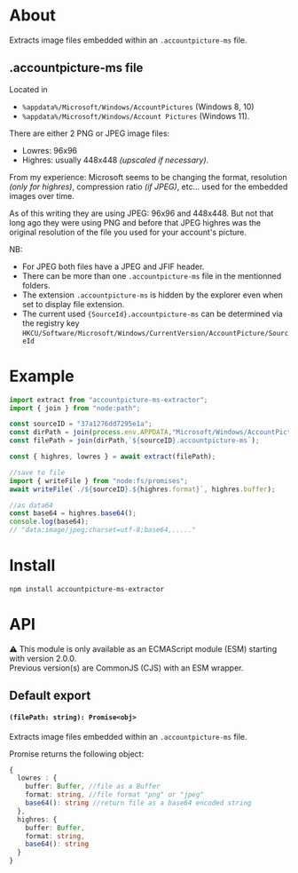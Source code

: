 About
=====

Extracts image files embedded within an `.accountpicture-ms` file.

## .accountpicture-ms file

Located in 
- `%appdata%/Microsoft/Windows/AccountPictures` (Windows 8, 10) 
- `%appdata%/Microsoft/Windows/Account Pictures` (Windows 11).

There are either 2 PNG or JPEG image files:

- Lowres: 96x96 
- Highres: usually 448x448 _(upscaled if necessary)_.  

From my experience: Microsoft seems to be changing the format, resolution _(only for highres)_, compression ratio _(if JPEG)_, etc... used for the embedded images over time.

As of this writing they are using JPEG: 96x96 and 448x448.
But not that long ago they were using PNG and before that JPEG highres was the original resolution of the file you used for your account's picture.

NB: 
  - For JPEG both files have a JPEG and JFIF header.
  - There can be more than one `.accountpicture-ms` file in the mentionned folders.
  - The extension `.accountpicture-ms` is hidden by the explorer even when set to display file extension.
  - The current used `{SourceId}.accountpicture-ms` can be determined via the registry key `HKCU/Software/Microsoft/Windows/CurrentVersion/AccountPicture/SourceId`

Example
=======

```js
import extract from "accountpicture-ms-extractor";
import { join } from "node:path";

const sourceID = "37a1276dd7295e1a";
const dirPath = join(process.env.APPDATA,"Microsoft/Windows/AccountPictures");
const filePath = join(dirPath,`${sourceID}.accountpicture-ms`);

const { highres, lowres } = await extract(filePath);

//save to file
import { writeFile } from "node:fs/promises";
await writeFile(`./${sourceID}.${highres.format}`, highres.buffer);

//as data64 
const base64 = highres.base64();
console.log(base64);
// "data:image/jpeg;charset=utf-8;base64,....."
```

Install
=======

`npm install accountpicture-ms-extractor`

API
===

⚠️ This module is only available as an ECMAScript module (ESM) starting with version 2.0.0.<br />
Previous version(s) are CommonJS (CJS) with an ESM wrapper.

## Default export

#### `(filePath: string): Promise<obj>`

Extracts image files embedded within an `.accountpicture-ms` file.

Promise returns the following object:
```ts
{
  lowres : {
    buffer: Buffer, //file as a Buffer
    format: string, //file format "png" or "jpeg"
    base64(): string //return file as a base64 encoded string
  },
  highres: {
    buffer: Buffer,
    format: string,
    base64(): string
  }
}
```
